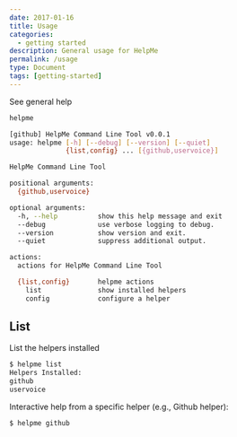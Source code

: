 ```yaml
---
date: 2017-01-16
title: Usage
categories:
  - getting started
description: General usage for HelpMe
permalink: /usage
type: Document
tags: [getting-started]
---
```


See general help

```bash
helpme

[github] HelpMe Command Line Tool v0.0.1
usage: helpme [-h] [--debug] [--version] [--quiet]
              {list,config} ... [{github,uservoice}]

HelpMe Command Line Tool

positional arguments:
  {github,uservoice}

optional arguments:
  -h, --help          show this help message and exit
  --debug             use verbose logging to debug.
  --version           show version and exit.
  --quiet             suppress additional output.

actions:
  actions for HelpMe Command Line Tool

  {list,config}       helpme actions
    list              show installed helpers
    config            configure a helper
```

## List

List the helpers installed

```bash
$ helpme list
Helpers Installed:
github
uservoice
```

Interactive help from a specific helper (e.g., Github helper):

```bash
$ helpme github
```
